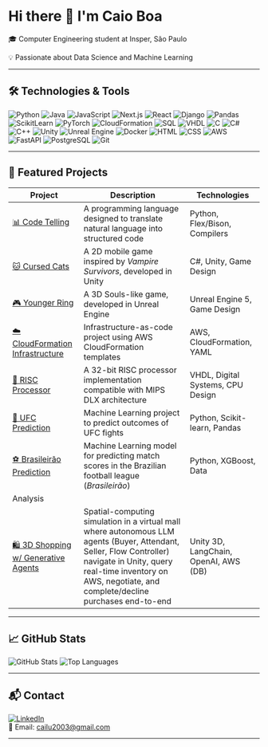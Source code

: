 ﻿# Hi there 👋 I'm Caio Boa

🎓 Computer Engineering student at Insper, São Paulo

💡 Passionate about Data Science and Machine Learning 

---

## 🛠️ Technologies & Tools

![Python](https://img.shields.io/badge/Python-3776AB?style=flat&logo=python&logoColor=white)
![Java](https://img.shields.io/badge/Java-007396?style=flat&logo=java&logoColor=white)
![JavaScript](https://img.shields.io/badge/JavaScript-F7DF1E?style=flat&logo=javascript&logoColor=black)
![Next.js](https://img.shields.io/badge/Next.js-000000?style=flat&logo=nextdotjs&logoColor=white)
![React](https://img.shields.io/badge/React-20232A?style=flat&logo=react)
![Django](https://img.shields.io/badge/Django-092E20?style=flat&logo=django&logoColor=white)
![Pandas](https://img.shields.io/badge/Pandas-150458?style=flat&logo=pandas)
![ScikitLearn](https://img.shields.io/badge/Scikit--Learn-F7931E?style=flat&logo=scikit-learn&logoColor=white)
![PyTorch](https://img.shields.io/badge/PyTorch-EE4C2C?style=flat&logo=pytorch&logoColor=white)
![CloudFormation](https://img.shields.io/badge/CloudFormation-FF4F8B?style=flat&logo=aws&logoColor=white)
![SQL](https://img.shields.io/badge/SQL-4479A1?style=flat&logo=postgresql&logoColor=white)
![VHDL](https://img.shields.io/badge/VHDL-652D91?style=flat)
![C](https://img.shields.io/badge/C-00599C?style=flat&logo=c&logoColor=white)
![C#](https://img.shields.io/badge/C%23-239120?style=flat&logo=c-sharp&logoColor=white)
![C++](https://img.shields.io/badge/C++-00599C?style=flat&logo=c%2B%2B&logoColor=white)
![Unity](https://img.shields.io/badge/Unity-000000?style=flat&logo=unity&logoColor=white)
![Unreal Engine](https://img.shields.io/badge/Unreal%20Engine-313131?style=flat&logo=unrealengine&logoColor=white)
![Docker](https://img.shields.io/badge/Docker-2496ED?style=flat&logo=docker&logoColor=white)
![HTML](https://img.shields.io/badge/HTML5-E34F26?style=flat&logo=html5&logoColor=white)
![CSS](https://img.shields.io/badge/CSS3-1572B6?style=flat&logo=css3&logoColor=white)
![AWS](https://img.shields.io/badge/AWS-232F3E?style=flat&logo=amazon-aws&logoColor=white)
![FastAPI](https://img.shields.io/badge/FastAPI-009688?style=flat&logo=fastapi)
![PostgreSQL](https://img.shields.io/badge/PostgreSQL-316192?style=flat&logo=postgresql)
![Git](https://img.shields.io/badge/Git-F05032?style=flat&logo=git&logoColor=white)

---

## 🌟 Featured Projects

| Project | Description | Technologies |
|--------|-------------|--------------|
| [📊 Code Telling](https://github.com/CaioBoa/CodeTelling) | A programming language designed to translate natural language into structured code | Python, Flex/Bison, Compilers |
| [🐱 Cursed Cats](https://github.com/CaioBoa/CursedCats) | A 2D mobile game inspired by *Vampire Survivors*, developed in Unity | C#, Unity, Game Design |
| [🎮 Younger Ring]([https://github.com/CaioBoa/YoungerRing](https://drive.google.com/file/d/1NBdtdZkN9AUe3URvR-xC6gxr5LoF5IVY/view?usp=sharing)) | A 3D Souls-like game, developed in Unreal Engine | Unreal Engine 5, Game Design |
| [☁️ CloudFormation Infrastructure](https://github.com/CaioBoa/CloudFormationProject) | Infrastructure-as-code project using AWS CloudFormation templates | AWS, CloudFormation, YAML |
| [🔧 RISC Processor](https://github.com/CaioBoa/MIPS) | A 32-bit RISC processor implementation compatible with MIPS DLX architecture | VHDL, Digital Systems, CPU Design |
| [🥋 UFC Prediction](https://github.com/LucaMizrahi/ProjetoML_UFC) | Machine Learning project to predict outcomes of UFC fights | Python, Scikit-learn, Pandas |
| [⚽ Brasileirão Prediction](https://github.com/CaioBoa/BrasileiraoPredicts) | Machine Learning model for predicting match scores in the Brazilian football league (*Brasileirão*) | Python, XGBoost, Data
Analysis |
| [🛍️ 3D Shopping w/ Generative Agents](https://github.com/CaioBoa/BrasileiraoPredicts) | Spatial-computing simulation in a virtual mall where autonomous LLM agents (Buyer, Attendant, Seller, Flow Controller) navigate in Unity, query real-time inventory on AWS, negotiate, and complete/decline purchases end-to-end | Unity 3D, LangChain, OpenAI, AWS (DB) |



---

## 📈 GitHub Stats

![GitHub Stats](https://github-readme-stats.vercel.app/api?username=CaioBoa&show_icons=true&theme=radical)
![Top Languages](https://github-readme-stats.vercel.app/api/top-langs/?username=CaioBoa&layout=compact&theme=radical)

---

## 📬 Contact

[![LinkedIn](https://img.shields.io/badge/LinkedIn-blue?style=flat&logo=linkedin&logoColor=white)](https://www.linkedin.com/in/caioboa/)  
📧 Email: cailu2003@gmail.com

---


